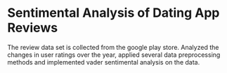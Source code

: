 # Sentimental Analysis of Dating App Reviews
The review data set is collected from the google play store. Analyzed the changes in user ratings over the year, applied several data preprocessing methods and implemented vader sentimental analysis on the data.
